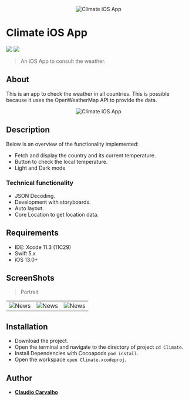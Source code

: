 <p align="center">
  <img src="https://github.com/claudiocarvalhodev/ClimateApp/blob/feature/readme-file/Screenshots/header-presentation.png" alt="Climate iOS App"/>
</p>

# Climate iOS App

<p align="justify">
    <img src="https://img.shields.io/badge/Swift-5-orange.svg" />
    <img src="https://img.shields.io/badge/Platforms-iOS-blue.svg?style=flat" />
</p>

> An iOS App to consult the weather.

## About

This is an app to check the weather in all countries. This is possible because it uses the OpenWeatherMap API to provide the data.

<p align="center">
  <img src="https://github.com/claudiocarvalhodev/ClimateApp/blob/feature/readme-file/Screenshots/climate-presentation.png" alt="Climate iOS App"/>
</p>

## Description
Below is an overview of the functionality implemented:

- Fetch and display the country and its current temperature.
- Button to check the local temperature.
- Light and Dark mode

### Technical functionality

- JSON Decoding.
- Development with storyboards.
- Auto layout.
- Core Location to get location data.

## Requirements

- IDE: Xcode 11.3 (11C29)
- Swift 5.x
- iOS 13.0+

## ScreenShots

> Portrait

<table style="width:100%">
  <tr>
    <td><img src="https://github.com/claudiocarvalhodev/ClimateApp/blob/feature/readme-file/Screenshots/screenshot-01.png" alt="News" /></td>
    <td><img src="https://github.com/claudiocarvalhodev/ClimateApp/blob/feature/readme-file/Screenshots/screenshot-02.png" alt="News" /></td>
    <td><img src="https://github.com/claudiocarvalhodev/ClimateApp/blob/feature/readme-file/Screenshots/screenshot-03.png" alt="News" /></td>
  </tr>
</table>

## Installation

* Download the project.
* Open the terminal and navigate to the directory of project ```cd Climate```.
* Install Dependencies with Cocoapods ```pod install```.
* Open the workspace ```open Climate.xcodeproj```.

## Author

* [**Claudio Carvalho**](https://github.com/claudiocarvalhodev)


